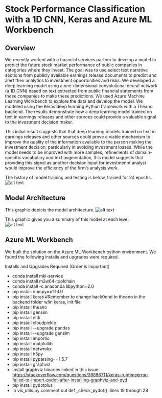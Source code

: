 
# Stock Performance Classification with a 1D CNN, Keras and Azure ML Workbench

## Overview
We recently worked with a financial services partner to develop a model to predict the future stock market performance of public companies in categories where they invest. The goal was to use select text narrative sections from publicly available earnings release documents to predict and alert their analytics to investment opportunities and risks. We developed a deep learning model using a one-dimensional convolutional neural network (a 1D CNN) based on text extracted from public financial statements from these companies to make these predictions. We used Azure Machine Learning Workbench to explore the data and develop the model. We modeled using the Keras deep learning Python framework with a Theano backend. The results demonstrate how a deep learning model trained on text in earnings releases and other sources could provide a valuable signal to the investment decision maker.

This initial result suggests that that deep learning models trained on text in earnings releases and other sources could prove a viable mechanism to improve the quality of the information available to the person making the investment decision, particularly in avoiding investment losses.  While the model needs to be improved with more samples, refinements of domain-specific vocabulary and text augmentation, this model suggests that providing this signal as another decision input for investmennt analyst would improve the efficiency of the firm’s analysis work.

The history of model training and testing is below, trained for 24 epochs.
![alt text](https://github.com/SingingData/StockPerformanceClassification/blob/master/images/Model_Training_accuracyandloss.png)
 
## Model Architecture
This graphic depicts the model architecture.
![alt text](https://github.com/SingingData/StockPerformanceClassification/blob/master/images/modelarchitecture.png)
 
This graphic gives you a summary of this model at each level.  
![alt text](https://github.com/SingingData/StockPerformanceClassification/blob/master/images/ModelSummary.png)

## Azure ML Workbench
We built the solution on the Azure ML Workbench python environment.  We found the following installs and upgrades were required.

Installs and Upgrades Required (Order is Important)
- conda install mkl-service
- conda install m2w64-toolchain
- conda install -c anaconda libpython=2.0
- pip install numpy==1.13.0
- pip install keras #Remember to change back0end to theano in the backend folder w/in keras, init file
- pip install theano
- pip install gensim
- pip install nltk
- pip install cloudpickle
- pip install --upgrade pandas
- pip install --upgrade gensim
- pip install importio
- pip install matplotlib
- pip install netwrokx
- pip install h5py
- pip install pyparsing==1.5.7
- pip install graphviz
- Install graphviz binaries linked in this issue https://stackoverflow.com/questions/36886711/keras-runtimeerror-failed-to-import-pydot-after-installing-graphviz-and-pyd
- pip install pydotplus
- In vis_utils.py comment out def _check_pydot(): lines 19 through 28


